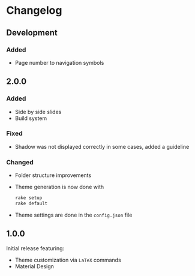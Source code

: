 # Changelog

## Development

### Added

- Page number to navigation symbols

## 2.0.0

### Added

- Side by side slides
- Build system

### Fixed

- Shadow was not displayed correctly in some cases, added a guideline

### Changed

- Folder structure improvements
- Theme generation is now done with

    ```bash
    rake setup
    rake default
    ```

- Theme settings are done in the `config.json` file

## 1.0.0

Initial release featuring:

- Theme customization via `LaTeX` commands
- Material Design
